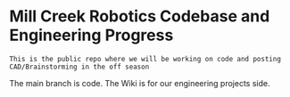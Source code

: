# Mill Creek Robotics Codebase and Engineering Progress

`This is the public repo where we will be working on code and posting CAD/Brainstorming in the off season`

The main branch is code. The Wiki is for our engineering projects side. 
